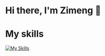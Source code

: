 # Hi there, I'm Zimeng 👋

# My skills

[![My Skills](https://skillicons.dev/icons?i=java,python,javascript,mysql,html,css,bootstrap,android,git,postman,ubuntu,aws,figma,windows,linux&perline=6)](https://skillicons.dev)
